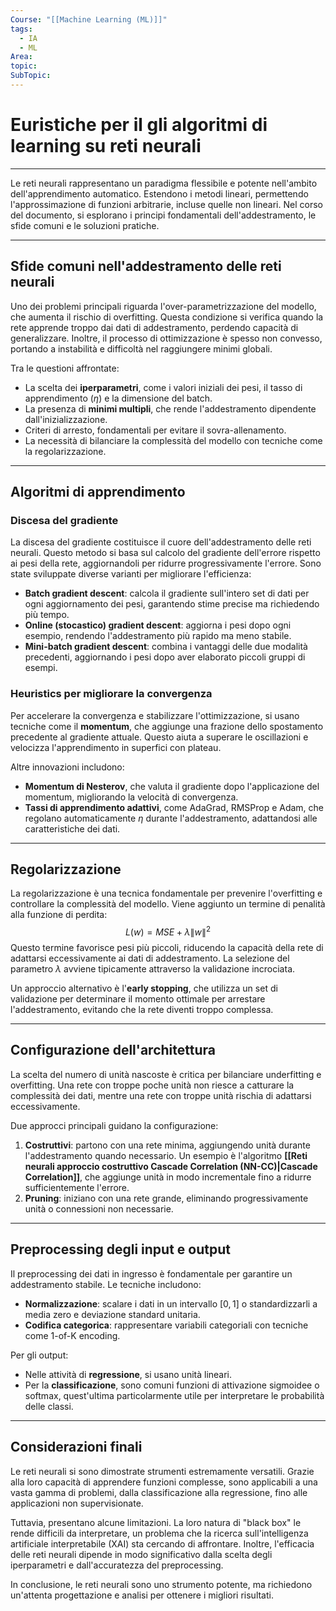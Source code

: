 ```yaml
---
Course: "[[Machine Learning (ML)]]"
tags:
  - IA
  - ML
Area: 
topic: 
SubTopic:
---
```

# Euristiche per il gli algoritmi di learning su reti neurali
---

Le reti neurali rappresentano un paradigma flessibile e potente nell'ambito dell'apprendimento automatico. Estendono i metodi lineari, permettendo l'approssimazione di funzioni arbitrarie, incluse quelle non lineari. Nel corso del documento, si esplorano i principi fondamentali dell'addestramento, le sfide comuni e le soluzioni pratiche.

---

## Sfide comuni nell'addestramento delle reti neurali

Uno dei problemi principali riguarda l'over-parametrizzazione del modello, che aumenta il rischio di overfitting. Questa condizione si verifica quando la rete apprende troppo dai dati di addestramento, perdendo capacità di generalizzare. Inoltre, il processo di ottimizzazione è spesso non convesso, portando a instabilità e difficoltà nel raggiungere minimi globali. 

Tra le questioni affrontate:
- La scelta dei __iperparametri__, come i valori iniziali dei pesi, il tasso di apprendimento ($\eta$) e la dimensione del batch.
- La presenza di __minimi multipli__, che rende l'addestramento dipendente dall'inizializzazione.
- Criteri di arresto, fondamentali per evitare il sovra-allenamento.
- La necessità di bilanciare la complessità del modello con tecniche come la regolarizzazione.

---

## Algoritmi di apprendimento

### Discesa del gradiente
La discesa del gradiente costituisce il cuore dell'addestramento delle reti neurali. Questo metodo si basa sul calcolo del gradiente dell'errore rispetto ai pesi della rete, aggiornandoli per ridurre progressivamente l'errore. Sono state sviluppate diverse varianti per migliorare l'efficienza:
- __Batch gradient descent__: calcola il gradiente sull'intero set di dati per ogni aggiornamento dei pesi, garantendo stime precise ma richiedendo più tempo.
- __Online (stocastico) gradient descent__: aggiorna i pesi dopo ogni esempio, rendendo l'addestramento più rapido ma meno stabile.
- __Mini-batch gradient descent__: combina i vantaggi delle due modalità precedenti, aggiornando i pesi dopo aver elaborato piccoli gruppi di esempi.

### Heuristics per migliorare la convergenza
Per accelerare la convergenza e stabilizzare l'ottimizzazione, si usano tecniche come il __momentum__, che aggiunge una frazione dello spostamento precedente al gradiente attuale. Questo aiuta a superare le oscillazioni e velocizza l'apprendimento in superfici con plateau.

Altre innovazioni includono:
- __Momentum di Nesterov__, che valuta il gradiente dopo l'applicazione del momentum, migliorando la velocità di convergenza.
- __Tassi di apprendimento adattivi__, come AdaGrad, RMSProp e Adam, che regolano automaticamente $\eta$ durante l'addestramento, adattandosi alle caratteristiche dei dati.

---

## Regolarizzazione

La regolarizzazione è una tecnica fondamentale per prevenire l'overfitting e controllare la complessità del modello. Viene aggiunto un termine di penalità alla funzione di perdita:
$$ L(w) = MSE + \lambda \|w\|^2 $$
Questo termine favorisce pesi più piccoli, riducendo la capacità della rete di adattarsi eccessivamente ai dati di addestramento. La selezione del parametro $\lambda$ avviene tipicamente attraverso la validazione incrociata.

Un approccio alternativo è l'__early stopping__, che utilizza un set di validazione per determinare il momento ottimale per arrestare l'addestramento, evitando che la rete diventi troppo complessa.

---

## Configurazione dell'architettura

La scelta del numero di unità nascoste è critica per bilanciare underfitting e overfitting. Una rete con troppe poche unità non riesce a catturare la complessità dei dati, mentre una rete con troppe unità rischia di adattarsi eccessivamente.

Due approcci principali guidano la configurazione:
1. __Costruttivi__: partono con una rete minima, aggiungendo unità durante l'addestramento quando necessario. Un esempio è l'algoritmo __[[Reti neurali approccio costruttivo Cascade Correlation (NN-CC)|Cascade Correlation]]__, che aggiunge unità in modo incrementale fino a ridurre sufficientemente l'errore.
2. __Pruning__: iniziano con una rete grande, eliminando progressivamente unità o connessioni non necessarie.

---

## Preprocessing degli input e output

Il preprocessing dei dati in ingresso è fondamentale per garantire un addestramento stabile. Le tecniche includono:
- __Normalizzazione__: scalare i dati in un intervallo $[0,1]$ o standardizzarli a media zero e deviazione standard unitaria.
- __Codifica categorica__: rappresentare variabili categoriali con tecniche come 1-of-K encoding.

Per gli output:
- Nelle attività di __regressione__, si usano unità lineari.
- Per la __classificazione__, sono comuni funzioni di attivazione sigmoidee o softmax, quest'ultima particolarmente utile per interpretare le probabilità delle classi.

---

## Considerazioni finali

Le reti neurali si sono dimostrate strumenti estremamente versatili. Grazie alla loro capacità di apprendere funzioni complesse, sono applicabili a una vasta gamma di problemi, dalla classificazione alla regressione, fino alle applicazioni non supervisionate.

Tuttavia, presentano alcune limitazioni. La loro natura di "black box" le rende difficili da interpretare, un problema che la ricerca sull'intelligenza artificiale interpretabile (XAI) sta cercando di affrontare. Inoltre, l'efficacia delle reti neurali dipende in modo significativo dalla scelta degli iperparametri e dall'accuratezza del preprocessing.

In conclusione, le reti neurali sono uno strumento potente, ma richiedono un'attenta progettazione e analisi per ottenere i migliori risultati.

